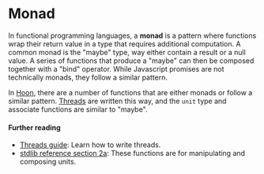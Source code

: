 # Monad

In functional programming languages, a **monad** is a pattern where functions wrap their return value in a type that requires additional computation. A common monad is the "maybe" type, way either contain a result or a null value. A series of functions that produce a "maybe" can then be composed together with a "bind" operator. While Javascript promises are not technically monads, they follow a similar pattern.

In [Hoon](hoon), there are a number of functions that are either monads or follow a similar pattern. [Threads](thread) are written this way, and the `unit` type and associate functions are similar to "maybe".

#### Further reading

- [Threads guide](../userspace/threads/tutorials/basics/fundamentals): Learn how to write threads.
- [stdlib reference section 2a](../language/hoon/reference/stdlib/2a): These functions are for manipulating and composing units.

